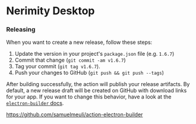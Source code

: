# Nerimity Desktop

### Releasing

When you want to create a new release, follow these steps:

1. Update the version in your project's `package.json` file (e.g. `1.6.7`)
2. Commit that change (`git commit -am v1.6.7`)
3. Tag your commit (`git tag v1.6.7`).
4. Push your changes to GitHub (`git push && git push --tags`)

After building successfully, the action will publish your release artifacts. By default, a new release draft will be created on GitHub with download links for your app. If you want to change this behavior, have a look at the [`electron-builder` docs](https://www.electron.build).

https://github.com/samuelmeuli/action-electron-builder
